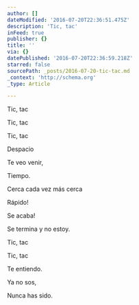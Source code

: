 ```yaml
---
author: []
dateModified: '2016-07-20T22:36:51.475Z'
description: 'Tic, tac'
inFeed: true
publisher: {}
title: ''
via: {}
datePublished: '2016-07-20T22:36:59.218Z'
starred: false
sourcePath: _posts/2016-07-20-tic-tac.md
_context: 'http://schema.org'
_type: Article

---
```

Tic, tac

Tic, tac

Tic, tac

Despacio

Te veo venir,

Tiempo. 

Cerca cada vez más cerca 

Rápido! 

Se acaba!

Se termina y no estoy. 

Tic, tac

Tic, tac

Te entiendo.

Ya no sos, 

Nunca has sido.